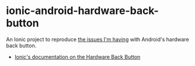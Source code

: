 # ionic-android-hardware-back-button

An Ionic project to reproduce [the issues I'm having](https://forum.ionicframework.com/t/getting-the-android-hardware-back-button-working/216284) with Android's hardware back button.

* [Ionic's documentation on the Hardware Back Button](https://ionicframework.com/docs/developing/hardware-back-button)
